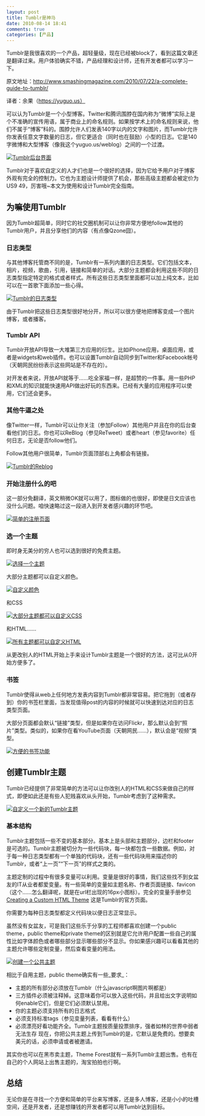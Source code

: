 ```yaml
---
layout: post
title: Tumblr是神马
date: 2010-08-14 18:41
comments: true
categories: [产品]
---
```


Tumblr是我很喜欢的一个产品，超轻量级，现在已经被block了，看到这篇文章还是翻译过来。用户体验确实不错，产品经理和设计师，还有开发者都可以学习一下。

原文地址：http://www.smashingmagazine.com/2010/07/22/a-complete-guide-to-tumblr/

译者：余果（https://yuguo.us）

可以认为Tumblr是一个小型博客。Twitter和腾讯围脖在国内称为“微博”实际上是个不准确的宣传用语，属于商业上的命名规则。如果按学术上的命名规则来说，他们不属于“博客”科的。围脖允许人们发表140字以内的文字和图片，而Tumblr允许你发表任意文字数量的日志，但它更适合（同时也在鼓励）小型的日志。它是140字微博和大型博客（像我这个yuguo.us/weblog）之间的一个过渡。

[![Tumblr后台界面](https://yuguo.us/files/2010/08/photopost.jpg "Tumblr后台界面")](https://yuguo.us/files/2010/08/photopost.jpg)

Tumblr对于喜欢自定义的人才们也是一个很好的选择，因为它给予用户对于博客外观有完全的控制力。它也为主题设计师提供了机会，那些高级主题都会被定价为US$9~$49，厉害哦~本文为使用和设计Tumblr完全指南。

## 为嘛使用Tumblr

因为Tumblr超简单，同时它的社交圈机制可以让你非常方便地follow其他的Tumblr用户，并且分享他们的内容（有点像Qzone囧）。

### 日志类型

与其他博客托管商不同的是，Tumblr有一系列内置的日志类型。它们包括文本，相片，视频，歌曲，引用，链接和简单的对话。大部分主题都会利用这些不同的日志类型指定特定的格式或者样式。所有这些日志类型里面都可以加上纯文本，比如可以在一首歌下面添加一些心得。

[![Tumblr的日志类型](https://yuguo.us/files/2010/08/posttypes.jpg "posttypes")](https://yuguo.us/files/2010/08/posttypes.jpg)

由于Tumblr把这些日志类型很好地分开，所以可以很方便地把博客变成一个图片博客，或者播客。

### Tumblr API

Tumblr开放API导致一大堆第三方应用的衍生。比如iPhone应用，桌面应用，或者是widgets和web插件。也可以设置Tumblr自动同步到Twitter和Facebook帐号（天朝网民纷纷表示这些网站是不存在的）。

对开发者来说，开放API就等于……吃全家福一样，是超赞的一件事。用一些PHP和XML的知识就能快速用API做出好玩的东西来。已经有大量的应用程序可以使用，它们还会更多。

### 其他牛逼之处

像Twitter一样，Tumblr可以让你关注（参加Follow）其他用户并且在你的后台查看他们的日志。你也可以ReBlog（参见ReTweet）或者heart（参见favorite）任何日志，无论是否follow他们。

Follow其他用户很简单，Tumblr页面顶部右上角都会有链接。

[![Tumblr的Reblog](https://yuguo.us/files/2010/08/reblogdashboard.jpg "reblogdashboard")](https://yuguo.us/files/2010/08/reblogdashboard.jpg)

### 开始注册什么的吧

这一部分免翻译，英文稍微OK就可以用了，图标做的也很好，即使是日文应该也没什么问题。咱快速略过这一段进入到开发者感兴趣的环节吧。

[![简单的注册页面](https://yuguo.us/files/2010/08/signup.jpg "signup")](https://yuguo.us/files/2010/08/signup.jpg)

### 选一个主题

即时身无美分的穷人也可以选到很好的免费主题。

[![选择一个主题](https://yuguo.us/files/2010/08/tumblrthemes.jpg "tumblrthemes")](https://yuguo.us/files/2010/08/tumblrthemes.jpg)

大部分主题都可以自定义颜色。

[![自定义颜色](https://yuguo.us/files/2010/08/appearanceoptions.jpg "appearanceoptions")](https://yuguo.us/files/2010/08/appearanceoptions.jpg)

和CSS

[![大部分主题都可以自定义CSS](https://yuguo.us/files/2010/08/customcss.jpg "customcss")](https://yuguo.us/files/2010/08/customcss.jpg)

和HTML……

[![所有主题都可以自定义HTML](https://yuguo.us/files/2010/08/customhtml.jpg "customhtml")](https://yuguo.us/files/2010/08/customhtml.jpg)

从更改别人的HTML开始上手来设计Tumblr主题是一个很好的方法，这可比从0开始方便多了。

### 书签

Tumblr使得从web上任何地方发表内容到Tumblr都非常容易。把它拖到（或者存到）你的书签栏里面，当发现值得post的内容的时候就可以快速到达对应的日志类型页面。

大部分页面都会默认“链接”类型，但是如果你在访问Flickr，那么默认会到“照片”类型。类似的，如果你在看YouTube页面（天朝网民……），默认会是“视频”类型。

[![方便的书签功能](https://yuguo.us/files/2010/08/bookmarklet.jpg "bookmarklet")](https://yuguo.us/files/2010/08/bookmarklet.jpg)

## 创建Tumblr主题

Tumblr已经提供了非常简单的方法可以让你改别人的HTML和CSS来做自己的样式，即便如此还是有些人犯贱喜欢从头开始，Tumblr考虑到了这种需求。

[![自定义一个新的Tumblr主题](https://yuguo.us/files/2010/08/customtheme.jpg "customtheme")](https://yuguo.us/files/2010/08/customtheme.jpg)

### 基本结构

Tumblr主题包括一些不变的基本部分。基本上是头部和主题部分，边栏和footer是可选的。Tumblr主题被切分为一些代码块，每一块都包含一些数据。例如，对于每一种日志类型都有一个单独的代码块，还有一些代码块用来描述你的Tumblr，或者“上一页”“下一页”的样式之类的。

主题定制的过程中有很多变量可以利用。变量是很好的事情，我们这些找不到女盆友的IT从业者都爱变量。有一些简单的变量如主题名称、作者页面链接、favicon（这个……怎么翻译呢，就是在url栏出现的16px小图标）。完全的变量手册参见[Creating a Custom HTML Theme](http://www.tumblr.com/docs/en/custom_themes) 这是Tumblr的官方页面。

你需要为每种日志类型都定义代码块以便日志正常显示。

虽然没有女盆友，可是我们这些乐于分享的工程师都喜欢创建一个public theme，public theme和private theme的区别就是它允许用户配置一些自己的属性比如字体颜色或者哪些部分显示哪些部分不显示。你如果感兴趣可以看看其他的主题允许哪些定制变量，然后查看变量的用法。

[![创建一个公共主题](https://yuguo.us/files/2010/08/submittheme.jpg "submittheme")](https://yuguo.us/files/2010/08/submittheme.jpg)

相比于自用主题，public theme确实有一些_要求_：

*   主题的所有部分必须放在Tumblr（什么javascript啊图片啊都是）
*   三方插件必须被注释掉。这意味着你可以放入这些代码，并且给出文字说明如何enable它们，但是它们必须默认禁用。
*   你的主题必须支持所有的日志格式
*   必须支持标准tags（参见变量列表，看看有什么）
*   必须漂亮好看功能齐全。Tumblr主题按质量投票排序，强者如林的世界中弱者无法生存
现在，你把公共主题上传到Tumblr的是，它默认是免费的。想要卖美元的话，必须申请或者被邀请。

其实你也可以在黑市卖主题，Theme Forest就有一系列Tumblr主题出售。也有在自己的个人网站上出售主题的，淘宝拍拍也行啊。

## 总结

无论你是在寻找一个方便和简单的平台来写博客，还是多人博客，还是小小的吐槽空间，还是开发者，还是想赚钱的开发者都可以用Tumblr达到目标。
